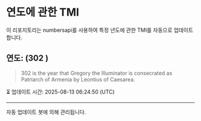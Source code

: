 
# 연도에 관한 TMI

이 리포지토리는 numbersapi를 사용하여 특정 년도에 관한 TMI를 자동으로 업데이트합니다.

## 연도: (302 )
> 302 is the year that Gregory the Illuminator is consecrated as Patriarch of Armenia by Leontius of Caesarea.

⏳ 업데이트 시간: 2025-08-13 06:24:50 (UTC)

---
자동 업데이트 봇에 의해 관리됩니다.
